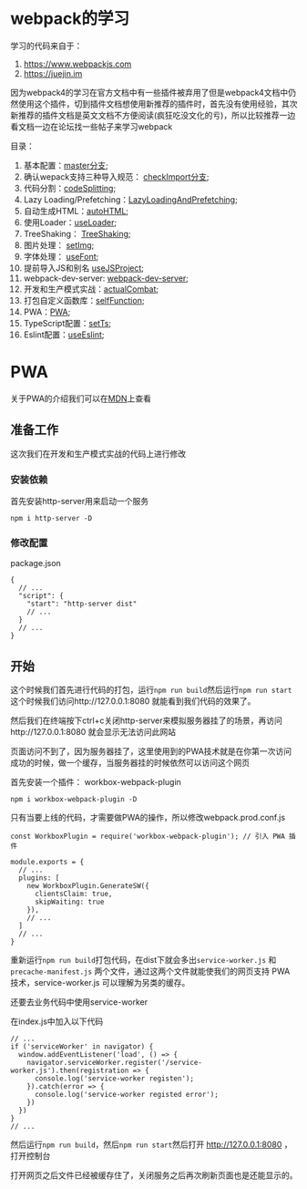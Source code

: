 # webpack的学习
学习的代码来自于：
1. https://www.webpackjs.com
2. https://juejin.im

因为webpack4的学习在官方文档中有一些插件被弃用了但是webpack4文档中仍然使用这个插件，切到插件文档想使用新推荐的插件时，首先没有使用经验，其次新推荐的插件文档是英文文档不方便阅读(疯狂吃没文化的亏)，所以比较推荐一边看文档一边在论坛找一些帖子来学习webpack

目录：

1. 基本配置：[master分支](https://github.com/ChunchunIsMe/studyWebpack "master");
2. 确认wepack支持三种导入规范： [checkImport分支](https://github.com/ChunchunIsMe/studyWebpack/tree/checkImport "checkImport");
3. 代码分割：[codeSplitting](https://github.com/ChunchunIsMe/studyWebpack/tree/codeSplitting "codeSplitting");
4. Lazy Loading/Prefetching：[LazyLoadingAndPrefetching](https://github.com/ChunchunIsMe/studyWebpack/tree/LazyLoadingAndPrefetching "LazyLoadingAndPrefetching");
5. 自动生成HTML：[autoHTML](https://github.com/ChunchunIsMe/studyWebpack/tree/autoHTML "autoHTML");
6. 使用Loader：[useLoader](https://github.com/ChunchunIsMe/studyWebpack/tree/useLoader "useLoader");
7. TreeShaking： [TreeShaking](https://github.com/ChunchunIsMe/studyWebpack/tree/TreeShaking "TreeShaking");
8. 图片处理： [setImg](https://github.com/ChunchunIsMe/studyWebpack/tree/setImg "setImg");
9. 字体处理： [useFont](https://github.com/ChunchunIsMe/studyWebpack/tree/useFont "useFont");
10. 提前导入JS和别名 [useJSProject](https://github.com/ChunchunIsMe/studyWebpack/tree/useJSProject "useJSProject");
11. webpack-dev-server: [webpack-dev-server](https://github.com/ChunchunIsMe/studyWebpack/tree/webpack-dev-server "webpack-dev-server");
12. 开发和生产模式实战：[actualCombat](https://github.com/ChunchunIsMe/studyWebpack/tree/actualCombat "actualCombat");
13. 打包自定义函数库：[selfFunction](https://github.com/ChunchunIsMe/studyWebpack/tree/selfFunction "selfFunction");
14. PWA：[PWA](https://github.com/ChunchunIsMe/studyWebpack/tree/PWA "PWA");
15. TypeScript配置：[setTs](https://github.com/ChunchunIsMe/studyWebpack/tree/setTs "setTs");
16. Eslint配置：[useEslint](https://github.com/ChunchunIsMe/studyWebpack/tree/useEslint "useEslint");

# PWA
关于PWA的介绍我们可以在[MDN](https://developer.mozilla.org/zh-CN/docs/Web/Progressive_web_apps "PWA")上查看
## 准备工作
这次我们在开发和生产模式实战的代码上进行修改
### 安装依赖
首先安装http-server用来启动一个服务
```
npm i http-server -D
```
### 修改配置
package.json
```
{
  // ...
  "script": {
    "start": "http-server dist"
    // ...
  }
  // ...
}
```
## 开始
这个时候我们首先进行代码的打包，运行`npm run build`然后运行`npm run start`这个时候我们访问http://127.0.0.1:8080  就能看到我们代码的效果了。

然后我们在终端按下ctrl+c关闭http-server来模拟服务器挂了的场景，再访问http://127.0.0.1:8080  就会显示无法访问此网站

页面访问不到了，因为服务器挂了，这里使用到的PWA技术就是在你第一次访问成功的时候，做一个缓存，当服务器挂的时候依然可以访问这个网页

首先安装一个插件： workbox-webpack-plugin
```
npm i workbox-webpack-plugin -D
```
只有当要上线的代码，才需要做PWA的操作，所以修改webpack.prod.conf.js
```
const WorkboxPlugin = require('workbox-webpack-plugin'); // 引入 PWA 插件

module.exports = {
  // ...
  plugins: [
    new WorkboxPlugin.GenerateSW({
      clientsClaim: true,
      skipWaiting: true
    }),
    // ...
  ]
  // ...
}
```
重新运行`npm run build`打包代码，在dist下就会多出`service-worker.js` 和 `precache-manifest.js` 两个文件，通过这两个文件就能使我们的网页支持 PWA 技术，service-worker.js 可以理解为另类的缓存。

还要去业务代码中使用service-worker

在index.js中加入以下代码
```
// ...
if ('serviceWorker' in navigator) {
  window.addEventListener('load', () => {
    navigator.serviceWorker.register('/service-worker.js').then(registration => {
      console.log('service-worker registen');
    }).catch(error => {
      console.log('service-worker registed error');
    })
  })
}
// ...
```

然后运行`npm run build`，然后`npm run start`然后打开 http://127.0.0.1:8080 ，打开控制台

打开网页之后文件已经被缓存住了，关闭服务之后再次刷新页面也是还能显示的。